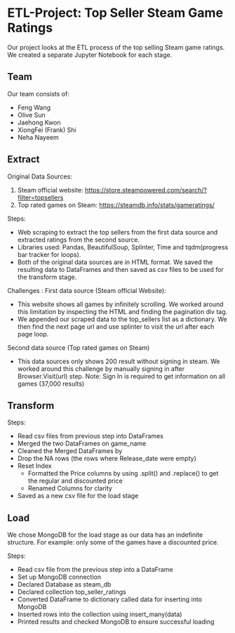 # ETL-Project: Top Seller Steam Game Ratings

Our project looks at the ETL process of the top selling Steam game ratings. We created a separate Jupyter Notebook for each stage.

## Team
Our team consists of:
- Feng Wang
- Olive Sun
- Jaehong Kwon
- XiongFei (Frank) Shi
- Neha Nayeem

## Extract
Original Data Sources: 
1.	Steam official website: https://store.steampowered.com/search/?filter=topsellers
2.	Top rated games on Steam: https://steamdb.info/stats/gameratings/

Steps:
*	Web scraping to extract the top sellers from the first data source and extracted ratings from the second source. 
*	Libraries used: Pandas, BeautifulSoup, Splinter, Time and tqdm(progress bar tracker for loops).
*	Both of the original data sources are in HTML format. We saved the resulting data to DataFrames and then saved as csv files to be used for the transform stage.

Challenges :
First data source (Steam official Website): 
*	This website shows all games by infinitely scrolling. We worked around this limitation by inspecting the HTML and finding the pagination div tag. 
*	We appended our scraped data to the top_sellers list as a dictionary. We then find the next page url and use splinter to visit the url after each page loop.

Second data source (Top rated games on Steam)
* This data sources only shows 200 result without signing in steam. We worked around this challenge by  manually signing in after Browser.Visit(url) step. Note: Sign In is required to get information on all games (37,000 results)

## Transform

Steps:
* 	Read csv files from previous step into DataFrames
*	Merged the two DataFrames on game_name
*	Cleaned the Merged DataFrames by
*	Drop the NA rows (the rows where Release_date were empty)
* Reset Index 
	* Formatted the Price columns by using .split() and .replace() to get the regular and discounted price
	* Renamed Columns for clarity 
*  Saved as a new csv file for the load stage


## Load
We chose MongoDB for the load stage as our data has an indefinite structure. For example: only some of the games have a discounted price.

Steps:
*	Read csv file from the previous step into a DataFrame 
*	Set up MongoDB connection 
*	Declared Database as steam_db
*	Declared collection top_seller_ratings
*	Converted DataFrame to dictionary called data for inserting into MongoDB
*	Inserted rows into the collection using insert_many(data)
*	Printed results and checked MongoDB to ensure successful loading






